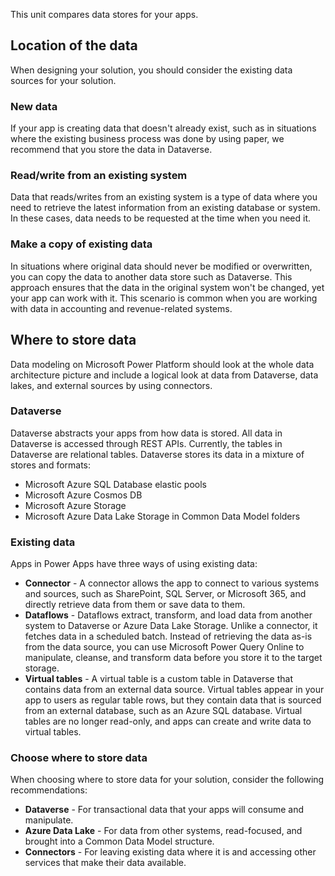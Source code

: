 This unit compares data stores for your apps.

## Location of the data

When designing your solution, you should consider the existing data sources for your solution.

### New data

If your app is creating data that doesn't already exist, such as in situations where the existing business process was done by using paper, we recommend that you store the data in Dataverse.

### Read/write from an existing system

Data that reads/writes from an existing system is a type of data where you need to retrieve the latest information from an existing database or system. In these cases, data needs to be requested at the time when you need it.

### Make a copy of existing data

In situations where original data should never be modified or overwritten, you can copy the data to another data store such as Dataverse. This approach ensures that the data in the original system won't be changed, yet your app can work with it. This scenario is common when you are working with data in accounting and revenue-related systems.

## Where to store data

Data modeling on Microsoft Power Platform should look at the whole data architecture picture and include a logical look at data from Dataverse, data lakes, and external sources by using connectors.

### Dataverse

Dataverse abstracts your apps from how data is stored. All data in Dataverse is accessed through REST APIs. Currently, the tables in Dataverse are relational tables. Dataverse stores its data in a mixture of stores and formats:

- Microsoft Azure SQL Database elastic pools
- Microsoft Azure Cosmos DB
- Microsoft Azure Storage
- Microsoft Azure Data Lake Storage in Common Data Model folders

### Existing data

Apps in Power Apps have three ways of using existing data:

- **Connector** - A connector allows the app to connect to various systems and sources, such as SharePoint, SQL Server, or Microsoft 365, and directly retrieve data from them or save data to them.
- **Dataflows** - Dataflows extract, transform, and load data from another system to Dataverse or Azure Data Lake Storage. Unlike a connector, it fetches data in a scheduled batch. Instead of retrieving the data as-is from the data source, you can use Microsoft Power Query Online to manipulate, cleanse, and transform data before you store it to the target storage.
- **Virtual tables** - A virtual table is a custom table in Dataverse that contains data from an external data source. Virtual tables appear in your app to users as regular table rows, but they contain data that is sourced from an external database, such as an Azure SQL database. Virtual tables are no longer read-only, and apps can create and write data to virtual tables.

### Choose where to store data

When choosing where to store data for your solution, consider the following recommendations:

- **Dataverse** - For transactional data that your apps will consume and manipulate.
- **Azure Data Lake** - For data from other systems, read-focused, and brought into a Common Data Model structure.
- **Connectors** - For leaving existing data where it is and accessing other services that make their data available.
